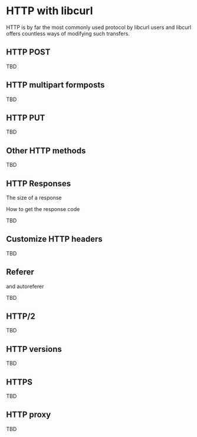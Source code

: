 # HTTP with libcurl

HTTP is by far the most commonly used protocol by libcurl users and libcurl
offers countless ways of modifying such transfers.

## HTTP POST

TBD

## HTTP multipart formposts

TBD

## HTTP PUT

TBD

## Other HTTP methods

TBD

## HTTP Responses

The size of a response

How to get the response code

TBD

## Customize HTTP headers

TBD

## Referer

and autoreferer

TBD

## HTTP/2

TBD

## HTTP versions

TBD

## HTTPS

TBD

## HTTP proxy

TBD
